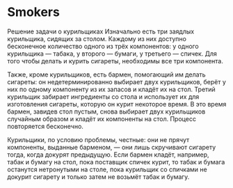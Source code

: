 # Smokers
Решение задачи о курильщиках
Изначально есть три заядлых курильщика, сидящих за столом. Каждому из них доступно бесконечное количество одного из трёх компонентов: у одного курильщика — табака, у второго — бумаги, у третьего — спичек. Для того чтобы делать и курить сигареты, необходимы все три компонента.

Также, кроме курильщиков, есть бармен, помогающий им делать сигареты: он недетерминированно выбирает двух курильщиков, берёт у них по одному компоненту из их запасов и кладёт их на стол. Третий курильщик забирает ингредиенты со стола и использует их для изготовления сигареты, которую он курит некоторое время. В это время бармен, завидев стол пустым, снова выбирает двух курильщиков случайным образом и кладёт их компоненты на стол. Процесс повторяется бесконечно.

Курильщики, по условию проблемы, честные: они не прячут компоненты, выданные барменом, — они лишь скручивают сигарету тогда, когда докурят предыдущую. Если бармен кладёт, например, табак и бумагу на стол, пока поставщик спичек курит, то табак и бумага останутся нетронутыми на столе, пока курильщик со спичками не докурит сигарету и только затем не возьмёт табак и бумагу.

